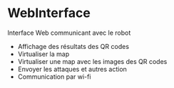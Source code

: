 # WebInterface
Interface Web communicant avec le robot

- Affichage des résultats des QR codes
- Virtualiser la map
- Virtualiser une map avec les images des QR codes 
- Envoyer les attaques et autres action
- Communication par wi-fi
